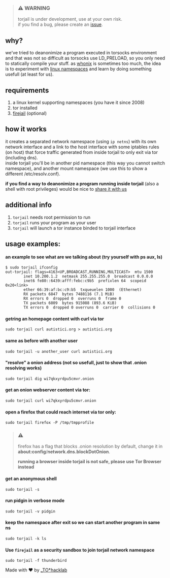> ### :warning: WARNING
> torjail is under development, use at your own risk.  
> if you find a bug, please create an [issue](https://github.com/torjail/torjail/issues).

## why?
we've tried to deanonimize a program executed in torsocks environment and that was not so difficult as torsocks use LD_PRELOAD, so you only need to statically compile your stuff.
as [whonix](https://www.whonix.org/) is sometimes too much, the idea is to experiment with [linux namespaces](http://man7.org/linux/man-pages/man7/namespaces.7.html) and learn by doing something usefull (at least for us).

## requirements
1. a linux kernel supporting namespaces (you have it since 2008)
1. tor installed
1. [firejail](https://firejail.wordpress.com/) (optional)


## how it works
it creates a separated network namespace (using `ip netns`) with its own network
interface and a link to the host interface with some iptables rules (on host)
that force traffic generated from inside torjail to only exit via tor (including dns).  
inside torjail you'll be in another pid namespace (this way you cannot switch
namespace), and another mount namespace (we use this to show a different /etc/resolv.conf).  

**if you find a way to deanonimize a program running inside torjail** (also a shell with root privileges) would be nice to [share it with us](https://github.com/torjail/torjail/issues)


## additional info
1. `torjail` needs root permission to run
1. `torjail` runs your program as your user
1. `torjail` will launch a tor instance binded to torjail interface


## usage examples: 

#### an example to see what are we talking about (try yourself with ps aux, ls)
```
$ sudo torjail ifconfig
out-torjail: flags=4163<UP,BROADCAST,RUNNING,MULTICAST>  mtu 1500
        inet 10.200.1.2  netmask 255.255.255.0  broadcast 0.0.0.0
        inet6 fe80::6439:afff:febc:c9b5  prefixlen 64  scopeid 0x20<link>
        ether 66:39:af:bc:c9:b5  txqueuelen 1000  (Ethernet)
        RX packets 6847  bytes 7488116 (7.1 MiB)
        RX errors 0  dropped 0  overruns 0  frame 0
        TX packets 6809  bytes 915088 (893.6 KiB)
        TX errors 0  dropped 0 overruns 0  carrier 0  collisions 0
```

#### getring an homepage content with curl via tor
`sudo torjail curl autistici.org > autistici.org `

#### same as before with another user
`sudo torjail -u another_user curl autistici.org`

#### "resolve" a onion address (not so usefull, just to show that .onion resolving works)
`sudo torjail dig wi7qkxyrdpu5cmvr.onion`

#### get an onion webserver content via tor:
`sudo torjail curl wi7qkxyrdpu5cmvr.onion`

#### open a firefox that could reach internet via tor only:
`sudo torjail firefox -P /tmp/tmpprofile`

> ### :warning:
> firefox has a flag that blocks .onion resolution by default, change it in **about:config**/**network.dns.blockDotOnion**.  
>
> **running a browser inside torjail is not safe, please use Tor Browser instead**

#### get an anonymous shell
`sudo torjail -s`

#### run pidgin in verbose mode
`sudo torjail -v pidgin`

#### keep the namespace after exit so we can start another program in same ns 
`sudo torjail -k ls`

#### Use `firejail` as a security sandbox to join torjail network namespace
`sudo torjail -f thunderbird`

Made with :heart: by [_TO*hacklab](https://autistici.org/underscore)
